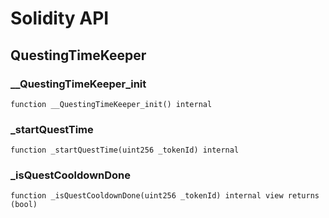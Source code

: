# Solidity API

## QuestingTimeKeeper

### __QuestingTimeKeeper_init

```solidity
function __QuestingTimeKeeper_init() internal
```

### _startQuestTime

```solidity
function _startQuestTime(uint256 _tokenId) internal
```

### _isQuestCooldownDone

```solidity
function _isQuestCooldownDone(uint256 _tokenId) internal view returns (bool)
```

